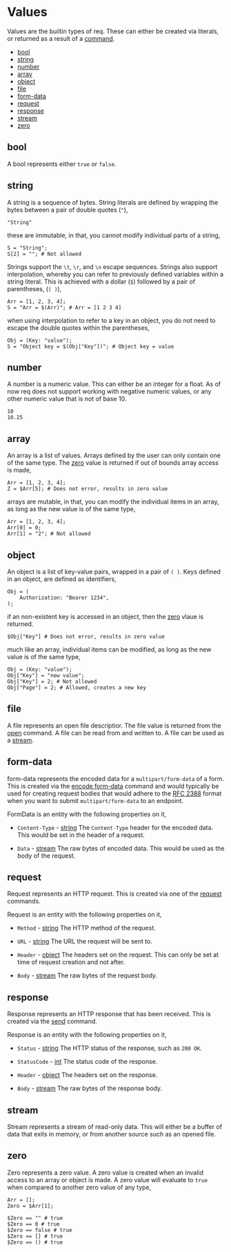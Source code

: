 # Values

Values are the builtin types of req. These can either be created via literals,
or returned as a result of a [command](commands.md).

* [bool](#bool)
* [string](#string)
* [number](#number)
* [array](#array)
* [object](#object)
* [file](#file)
* [form-data](#form-data)
* [request](#request)
* [response](#response)
* [stream](#stream)
* [zero](#zero)

## bool

A bool represents either `true` or `false`.

## string

A string is a sequence of bytes. String literals are defined by wrapping the
bytes between a pair of double quotes (`"`),

    "String"

these are immutable, in that, you cannot modify individual parts of a string,

    S = "String";
    S[2] = ""; # Not allowed

Strings support the `\t`, `\r`, and `\n` escape sequences. Strings also support
interpolation, whereby you can refer to previously defined variables within a
string literal. This is achieved with a dollar (`$`) followed by a pair of
parentheses, (`( )`),

    Arr = [1, 2, 3, 4];
    S = "Arr = $(Arr)"; # Arr = [1 2 3 4]

when using interpolation to refer to a key in an object, you do not need to
escape the double quotes within the parentheses,

    Obj = (Key: "value");
    S = "Object key = $(Obj["Key"])"; # Object key = value

## number

A number is a numeric value. This can either be an integer for a float. As of
now req does not support working with negative numeric values, or any other
numeric value that is not of base 10.

    10
    10.25

## array

An array is a list of values. Arrays defined by the user can only contain one
of the same type. The [zero](#zero) value is returned if out of bounds array
access is made,

    Arr = [1, 2, 3, 4];
    Z = $Arr[5]; # Does not error, results in zero value

arrays are mutable, in that, you can modify the individual items in an array,
as long as the new value is of the same type,

    Arr = [1, 2, 3, 4];
    Arr[0] = 0;
    Arr[1] = "2"; # Not allowed

## object

An object is a list of key-value pairs, wrapped in a pair of `( )`. Keys defined
in an object, are defined as identifiers,

    Obj = (
        Authorization: "Bearer 1234",
    );

if an non-existent key is accessed in an object, then the [zero](#zero) vlaue is
returned.

    $Obj["Key"] # Does not error, results in zero value

much like an array, individual items can be modified, as long as the new value
is of the same type,

    Obj = (Key: "value");
    Obj["Key"] = "new value";
    Obj["Key"] = 2; # Not allowed
    Obj["Page"] = 2; # Allowed, creates a new key

## file

A file represents an open file descriptior. The file value is returned from the
[open](commands.md#open) command. A file can be read from and written to. A file
can be used as a [stream](#stream).

## form-data

form-data represents the encoded data for a `multipart/form-data` of a form.
This is created via the [encode form-data](commands.md#form-data) command and
would typically be used for creating request bodies that would adhere to the
[RFC 2388][RFC-2388] format when you want to submit `multipart/form-data` to an
endpoint.

FormData is an entity with the following properties on it,

* `Content-Type` - [string](#string)
The `Content-Type` header for the encoded data. This would be set in the header
of a request.

* `Data` - [stream](#stream)
The raw bytes of encoded data. This would be used as the body of the request.

## request

Request represents an HTTP request. This is created via one of the
[request](commands.md#request) commands.

Request is an entity with the following properties on it,

* `Method` - [string](#string)
The HTTP method of the request.

* `URL` - [string](#string)
The URL the request will be sent to.

* `Header` - [object](#object)
The headers set on the request. This can only be set at time of request creation
and not after.

* `Body` - [stream](#stream)
The raw bytes of the request body.

## response

Response represents an HTTP response that has been received. This is created
via the [send](commands.md#send) command.

Response is an entity with the following properties on it,

* `Status` - [string](#string)
The HTTP status of the response, such as `200 OK`.

* `StatusCode` - [int](#number)
The status code of the response.

* `Header` - [object](#object)
The headers set on the response.

* `Body` - [stream](#stream)
The raw bytes of the response body.

## stream

Stream represents a stream of read-only data. This will either be a buffer of
data that exits in memory, or from another source such as an opened file.

## zero

Zero represents a zero value. A zero value is created when an invalid access
to an array or object is made. A zero value will evaluate to `true` when
compared to another zero value of any type,

    Arr = [];
    Zero = $Arr[1];

    $Zero == "" # true
    $Zero == 0 # true
    $Zero == false # true
    $Zero == [] # true
    $Zero == () # true

[RFC-2388]: https://datatracker.ietf.org/doc/html/rfc2388 
